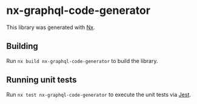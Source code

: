 # nx-graphql-code-generator

This library was generated with [Nx](https://nx.dev).

## Building

Run `nx build nx-graphql-code-generator` to build the library.

## Running unit tests

Run `nx test nx-graphql-code-generator` to execute the unit tests via [Jest](https://jestjs.io).
